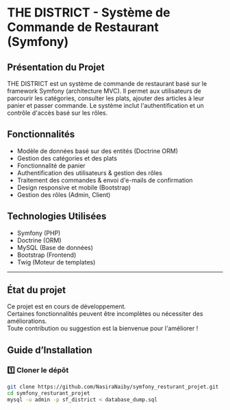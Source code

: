 #  THE DISTRICT - Système de Commande de Restaurant (Symfony)

##  Présentation du Projet
THE DISTRICT est un système de commande de restaurant basé sur le framework Symfony (architecture MVC). Il permet aux utilisateurs de parcourir les catégories, consulter les plats, ajouter des articles à leur panier et passer commande. Le système inclut l'authentification et un contrôle d'accès basé sur les rôles.

## Fonctionnalités
- Modèle de données basé sur des entités (Doctrine ORM)
- Gestion des catégories et des plats
- Fonctionnalité de panier
- Authentification des utilisateurs & gestion des rôles
- Traitement des commandes & envoi d'e-mails de confirmation
- Design responsive et mobile (Bootstrap)
- Gestion des rôles (Admin, Client)

##  Technologies Utilisées
- Symfony (PHP)
- Doctrine (ORM)
- MySQL (Base de données)
- Bootstrap (Frontend)
- Twig (Moteur de templates)

---
## État du projet

Ce projet est en cours de développement.  
Certaines fonctionnalités peuvent être incomplètes ou nécessiter des améliorations.  
Toute contribution ou suggestion est la bienvenue pour l'améliorer !
##  Guide d’Installation

### 1️⃣ Cloner le dépôt
```bash
git clone https://github.com/NasiraNaiby/symfony_resturant_projet.git
cd symfony_resturant_projet
mysql -u admin -p sf_district < database_dump.sql
